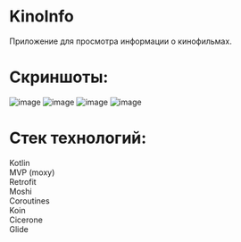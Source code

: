 # KinoInfo
Приложение для просмотра информации о кинофильмах.
<h1>Скриншоты:</h1>

![image](https://user-images.githubusercontent.com/47586965/167314282-d87419c8-42a3-4990-ab47-0d745f7273fd.png)
![image](https://user-images.githubusercontent.com/47586965/167314292-961ba0a0-016f-4716-9ab9-6d8cc5764afe.png)
![image](https://user-images.githubusercontent.com/47586965/167314297-90aaca76-9117-43d5-b44a-f540bc71278b.png)
![image](https://user-images.githubusercontent.com/47586965/167314317-a375a75a-ee74-4606-b647-70d23608a00b.png)

<h1>Стек технологий:</h1>
Kotlin<br> 
MVP (moxy)<br> 
Retrofit<br> 
Moshi<br> 
Coroutines<br> 
Koin<br> 
Cicerone<br> 
Glide<br> 
